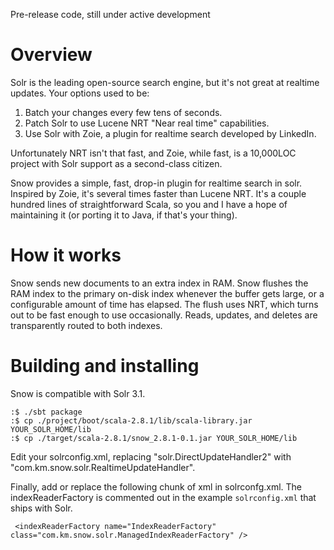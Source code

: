 Pre-release code, still under active development

Overview
========

Solr is the leading open-source search engine, but it's not great at realtime updates.  Your options used to be:

1. Batch your changes every few tens of seconds.
2. Patch Solr to use Lucene NRT "Near real time" capabilities.
3. Use Solr with Zoie, a plugin for realtime search developed by LinkedIn.

Unfortunately NRT isn't that fast, and Zoie, while fast, is a 10,000LOC project with Solr support as a second-class citizen.

Snow provides a simple, fast, drop-in plugin for realtime search in solr.  Inspired by Zoie, it's several times faster than Lucene NRT.  It's a couple hundred lines of straightforward Scala, so you and I have a hope of maintaining it (or porting it to Java, if that's your thing).

How it works
============

Snow sends new documents to an extra index in RAM. Snow flushes the RAM index to the primary on-disk index whenever the buffer gets large, or a configurable amount of time has elapsed.  The flush uses NRT, which turns out to be fast enough to use occasionally.  Reads, updates, and deletes are transparently routed to both indexes.

Building and installing
=======================

Snow is compatible with Solr 3.1.

    :$ ./sbt package
    :$ cp ./project/boot/scala-2.8.1/lib/scala-library.jar YOUR_SOLR_HOME/lib
    :$ cp ./target/scala-2.8.1/snow_2.8.1-0.1.jar YOUR_SOLR_HOME/lib

Edit your solrconfig.xml, replacing "solr.DirectUpdateHandler2" with "com.km.snow.solr.RealtimeUpdateHandler".

Finally, add or replace the following chunk of xml in solrconfg.xml. The indexReaderFactory is commented out in the example `solrconfig.xml` that ships with Solr.

     <indexReaderFactory name="IndexReaderFactory" class="com.km.snow.solr.ManagedIndexReaderFactory" />